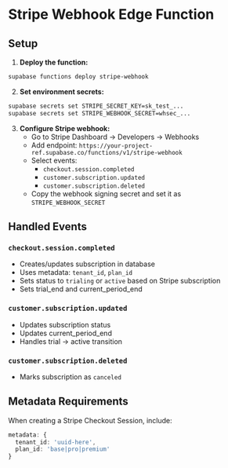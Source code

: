 # Stripe Webhook Edge Function

## Setup

1. **Deploy the function:**
```bash
supabase functions deploy stripe-webhook
```

2. **Set environment secrets:**
```bash
supabase secrets set STRIPE_SECRET_KEY=sk_test_...
supabase secrets set STRIPE_WEBHOOK_SECRET=whsec_...
```

3. **Configure Stripe webhook:**
   - Go to Stripe Dashboard → Developers → Webhooks
   - Add endpoint: `https://your-project-ref.supabase.co/functions/v1/stripe-webhook`
   - Select events:
     - `checkout.session.completed`
     - `customer.subscription.updated`
     - `customer.subscription.deleted`
   - Copy the webhook signing secret and set it as `STRIPE_WEBHOOK_SECRET`

## Handled Events

### `checkout.session.completed`
- Creates/updates subscription in database
- Uses metadata: `tenant_id`, `plan_id`
- Sets status to `trialing` or `active` based on Stripe subscription
- Sets trial_end and current_period_end

### `customer.subscription.updated`
- Updates subscription status
- Updates current_period_end
- Handles trial → active transition

### `customer.subscription.deleted`
- Marks subscription as `canceled`

## Metadata Requirements

When creating a Stripe Checkout Session, include:
```typescript
metadata: {
  tenant_id: 'uuid-here',
  plan_id: 'base|pro|premium'
}
```

